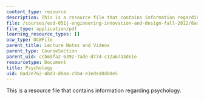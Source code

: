```yaml
---
content_type: resource
description: This is a resource file that contains information regarding psychology.
file: /courses/esd-051j-engineering-innovation-and-design-fall-2012/8ad2e7624bd3d8aacbb4e3eded8d80e5_MITESD_051JF12_Lec05.pdf
file_type: application/pdf
learning_resource_types: []
ocw_type: OCWFile
parent_title: Lecture Notes and Videos
parent_type: CourseSection
parent_uid: ccb69fa2-6392-7ade-d774-c12a6733de1e
resourcetype: Document
title: Psychology
uid: 8ad2e762-4bd3-d8aa-cbb4-e3eded8d80e5
---
```

This is a resource file that contains information regarding psychology.

